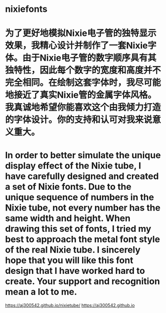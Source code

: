 # nixiefonts
# 为了更好地模拟Nixie电子管的独特显示效果，我精心设计并制作了一套Nixie字体。由于Nixie电子管的数字顺序具有其独特性，因此每个数字的宽度和高度并不完全相同。在绘制这套字体时，我尽可能地接近了真实Nixie管的金属字体风格。我真诚地希望你能喜欢这个由我倾力打造的字体设计。你的支持和认可对我来说意义重大。
# In order to better simulate the unique display effect of the Nixie tube, I have carefully designed and created a set of Nixie fonts. Due to the unique sequence of numbers in the Nixie tube, not every number has the same width and height. When drawing this set of fonts, I tried my best to approach the metal font style of the real Nixie tube. I sincerely hope that you will like this font design that I have worked hard to create. Your support and recognition mean a lot to me.
https://aj300542.github.io/nixietube/
https://aj300542.github.io
